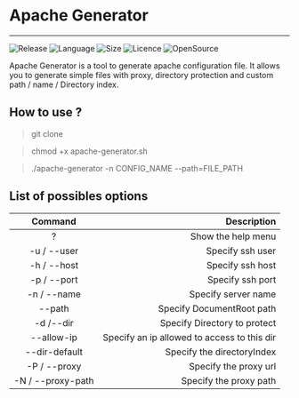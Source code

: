 # Apache Generator
-------------
![Release](https://img.shields.io/badge/Release-v1.0-brightgreen?style=for-the-badge)
![Language](https://img.shields.io/badge/Language-Bash-green?style=for-the-badge)
![Size](https://img.shields.io/github/repo-size/Oxbian/Apache-Generator?label=SIZE&style=for-the-badge)
![Licence](https://img.shields.io/github/license/Oxbian/Apache-Generator?style=for-the-badge)
![OpenSource](https://img.shields.io/badge/OpenSource-blue?style=for-the-badge&logo=opencollective&logoColor=white)

Apache Generator is a tool to generate apache configuration file. It allows you to generate simple files with proxy, directory protection and custom path / name / Directory index.

## How to use ?

> git clone 

> chmod +x apache-generator.sh

> ./apache-generator -n CONFIG_NAME --path=FILE_PATH

## List of possibles options

| Command           |             Description                     |
|:-----------------:|--------------------------------------------:|
|   ?               | Show the help menu                          |
|   -u / --user     | Specify ssh user                            |
|   -h / --host     | Specify ssh host                            |
|   -p / --port     | Specify ssh port                            |
|   -n / --name     | Specify server name                         |
|   --path          | Specify DocumentRoot path                   |
|  -d /--dir        | Specify Directory to protect                |
| --allow-ip        | Specify an ip allowed to access to this dir |
| --dir-default     | Specify the directoryIndex                  |
| -P / --proxy      | Specify the proxy url                       |
| -N / --proxy-path | Specify the proxy path                      |
